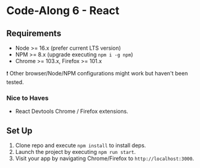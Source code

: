 # Code-Along 6 - React

## Requirements

- Node >= 16.x (prefer current LTS version)
- NPM >= 8.x (upgrade executing `npm i -g npm`)
- Chrome >= 103.x, Firefox >= 101.x

❗ Other browser/Node/NPM configurations might work but haven't been tested.

### Nice to Haves

- React Devtools Chrome / Firefox extensions.

## Set Up

1. Clone repo and execute `npm install` to install deps.
2. Launch the project by executing `npm run start`.
3. Visit your app by navigating Chrome/Firefox to `http://localhost:3000`.
